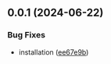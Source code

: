 ## 0.0.1 (2024-06-22)


### Bug Fixes

* installation ([ee67e9b](https://github.com/tiavina-mika/password-checklist-input/commit/ee67e9b8e53d139d54459f09916ed061e9d8f245))

